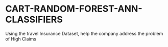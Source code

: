 # CART-RANDOM-FOREST-ANN-CLASSIFIERS
Using the travel Insurance Dataset, help the company address the problem of High Claims
